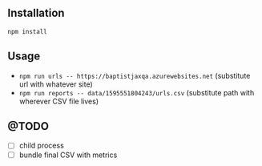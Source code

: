 ## Installation

`npm install`

## Usage

* `npm run urls -- https://baptistjaxqa.azurewebsites.net` (substitute url with whatever site)
*  `npm run reports -- data/1595551804243/urls.csv`  (substitute path with wherever CSV file lives)

## @TODO

- [ ] child process
- [ ] bundle final CSV with metrics